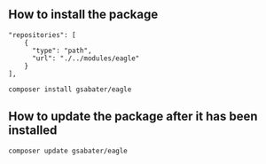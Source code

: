 ## How to install the package
```
"repositories": [
    {
      "type": "path",
      "url": "./../modules/eagle"
    }
],
```

`composer install gsabater/eagle`


## How to update the package after it has been installed
`composer update gsabater/eagle`
